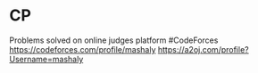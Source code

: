 # CP
Problems solved on online judges platform
#CodeForces 
https://codeforces.com/profile/mashaly
https://a2oj.com/profile?Username=mashaly
